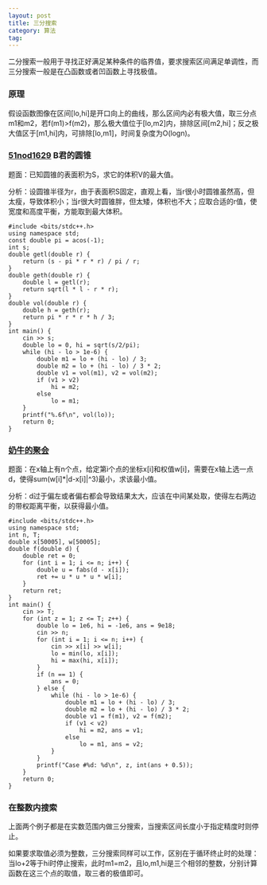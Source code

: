 ```yaml
---
layout: post
title: 三分搜索
category: 算法
tag:
---
```


二分搜索一般用于寻找正好满足某种条件的临界值，要求搜索区间满足单调性，而三分搜索一般是在凸函数或者凹函数上寻找极值。

### 原理

假设函数图像在区间[lo,hi]是开口向上的曲线，那么区间内必有极大值，取三分点m1和m2，若f(m1)>f(m2)，那么极大值位于[lo,m2]内，排除区间[m2,hi]；反之极大值区于[m1,hi]内，可排除[lo,m1]，时间复杂度为O(logn)。

### [51nod1629](http://www.51nod.com/onlineJudge/questionCode.html#!problemId=1629) B君的圆锥

题面：已知圆锥的表面积为S，求它的体积V的最大值。

分析：设圆锥半径为r，由于表面积S固定，直观上看，当r很小时圆锥虽然高，但太瘦，导致体积小；当r很大时圆锥胖，但太矮，体积也不大；应取合适的r值，使宽度和高度平衡，方能取到最大体积。

```
#include <bits/stdc++.h>
using namespace std;
const double pi = acos(-1);
int s;
double getl(double r) {
    return (s - pi * r * r) / pi / r;
}
double geth(double r) {
    double l = getl(r);
    return sqrt(l * l - r * r);
}
double vol(double r) {
    double h = geth(r);
    return pi * r * r * h / 3;
}
int main() {
    cin >> s;
    double lo = 0, hi = sqrt(s/2/pi);
    while (hi - lo > 1e-6) {
        double m1 = lo + (hi - lo) / 3;
        double m2 = lo + (hi - lo) / 3 * 2;
        double v1 = vol(m1), v2 = vol(m2);
        if (v1 > v2)
            hi = m2;
        else
            lo = m1;
    }
    printf("%.6f\n", vol(lo));
    return 0;
}
```

### [奶牛的聚会](https://nanti.jisuanke.com/t/10829)

题面：在x轴上有n个点，给定第i个点的坐标x[i]和权值w[i]，需要在x轴上选一点d，使得sum(w[i]\*\|d-x[i]\|^3)最小，求该最小值。

分析：d过于偏左或者偏右都会导致结果太大，应该在中间某处取，使得左右两边的带权距离平衡，以获得最小值。

```
#include <bits/stdc++.h>
using namespace std;
int n, T;
double x[50005], w[50005];
double f(double d) {
    double ret = 0;
    for (int i = 1; i <= n; i++) {
        double u = fabs(d - x[i]);
        ret += u * u * u * w[i];
    }
    return ret;
}
int main() {
    cin >> T;
    for (int z = 1; z <= T; z++) {
        double lo = 1e6, hi = -1e6, ans = 9e18;
        cin >> n;
        for (int i = 1; i <= n; i++) {
            cin >> x[i] >> w[i];
            lo = min(lo, x[i]);
            hi = max(hi, x[i]);
        }
        if (n == 1) {
            ans = 0;
        } else {
            while (hi - lo > 1e-6) {
                double m1 = lo + (hi - lo) / 3;
                double m2 = lo + (hi - lo) / 3 * 2;
                double v1 = f(m1), v2 = f(m2);
                if (v1 < v2)
                    hi = m2, ans = v1;
                else
                    lo = m1, ans = v2;
            }
        }
        printf("Case #%d: %d\n", z, int(ans + 0.5));
    }
    return 0;
}
```

### 在整数内搜索

上面两个例子都是在实数范围内做三分搜索，当搜索区间长度小于指定精度时则停止。

如果要求取值必须为整数，三分搜索同样可以工作，区别在于循环终止时的处理：当lo+2等于hi时停止搜索，此时m1=m2，且lo,m1,hi是三个相邻的整数，分别计算函数在这三个点的取值，取三者的极值即可。
